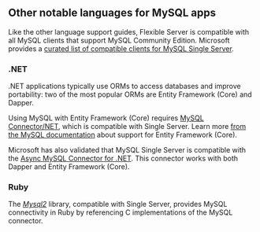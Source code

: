 ## Other notable languages for MySQL apps

Like the other language support guides, Flexible Server is compatible with all MySQL clients that support MySQL Community Edition. Microsoft provides a [curated list of compatible clients for MySQL Single Server](https://docs.microsoft.com/azure/mysql/concepts-compatibility).

### .NET

.NET applications typically use ORMs to access databases and improve portability: two of the most popular ORMs are Entity Framework (Core) and Dapper.

Using MySQL with Entity Framework (Core) requires [MySQL Connector/NET](https://github.com/mysql/mysql-connector-net), which is compatible with Single Server. Learn more [from the MySQL documentation](https://dev.mysql.com/doc/connector-net/en/connector-net-entityframework-core.html) about support for Entity Framework (Core).

Microsoft has also validated that MySQL Single Server is compatible with the [Async MySQL Connector for .NET](https://github.com/mysql-net/MySqlConnector). This connector works with both Dapper and Entity Framework (Core).

### Ruby

The [*Mysql2*](https://github.com/brianmario/mysql2) library, compatible with Single Server, provides MySQL connectivity in Ruby by referencing C implementations of the MySQL connector.

